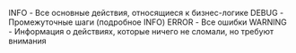 INFO - Все основные действия, относящиеся к бизнес-логике
DEBUG - Промежуточные шаги (подробное INFO)
ERROR - Все ошибки
WARNING - Информация о действиях, которые ничего не сломали, но требуют внимания